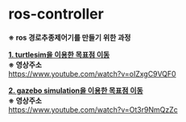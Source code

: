 # ros-controller

**※ ros 경로추종제어기를 만들기 위한 과정**

[**1. turtlesim을 이용한 목표점 이동**](https://github.com/SeungHeon3649/ros-controller/tree/turtlesim)  
**※ 영상주소**  
https://www.youtube.com/watch?v=oIZxgC9VQF0  

[**2. gazebo simulation을 이용한 목표점 이동**](https://github.com/SeungHeon3649/ros-controller/tree/gazebo-simulation)  
**※ 영상주소**  
https://www.youtube.com/watch?v=Ot3r9NmQzZc

